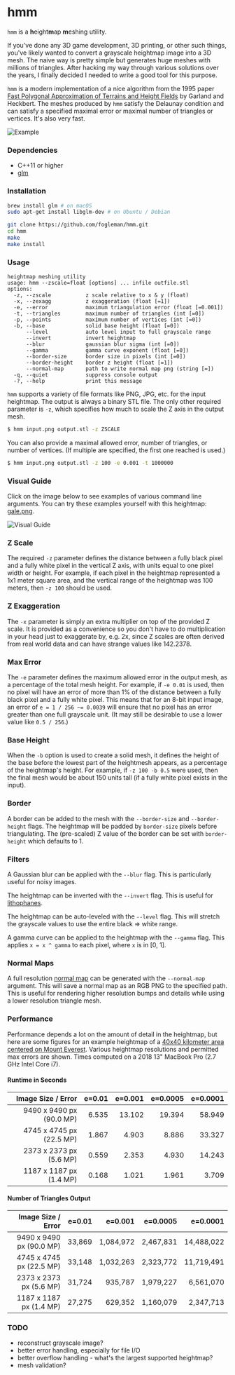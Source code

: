 # hmm

`hmm` is a <b>h</b>eight<b>m</b>ap <b>m</b>eshing utility.

If you've done any 3D game development, 3D printing, or other such things,
you've likely wanted to convert a grayscale heightmap image into a 3D mesh. The
naive way is pretty simple but generates huge meshes with millions of
triangles. After hacking my way through various solutions over the years, I
finally decided I needed to write a good tool for this purpose.

`hmm` is a modern implementation of a nice algorithm from the 1995 paper
[Fast Polygonal Approximation of Terrains and Height Fields](http://mgarland.org/files/papers/scape.pdf)
by Garland and Heckbert. The meshes produced by `hmm` satisfy the Delaunay
condition and can satisfy a specified maximal error or maximal number of
triangles or vertices. It's also very fast.

![Example](https://i.imgur.com/xLGcmWS.png)

### Dependencies

- C++11 or higher
- [glm](https://glm.g-truc.net/0.9.9/index.html)

### Installation

```bash
brew install glm # on macOS
sudo apt-get install libglm-dev # on Ubuntu / Debian

git clone https://github.com/fogleman/hmm.git
cd hmm
make
make install
```

### Usage

```
heightmap meshing utility
usage: hmm --zscale=float [options] ... infile outfile.stl
options:
  -z, --zscale           z scale relative to x & y (float)
  -x, --zexagg           z exaggeration (float [=1])
  -e, --error            maximum triangulation error (float [=0.001])
  -t, --triangles        maximum number of triangles (int [=0])
  -p, --points           maximum number of vertices (int [=0])
  -b, --base             solid base height (float [=0])
      --level            auto level input to full grayscale range
      --invert           invert heightmap
      --blur             gaussian blur sigma (int [=0])
      --gamma            gamma curve exponent (float [=0])
      --border-size      border size in pixels (int [=0])
      --border-height    border z height (float [=1])
      --normal-map       path to write normal map png (string [=])
  -q, --quiet            suppress console output
  -?, --help             print this message
```

`hmm` supports a variety of file formats like PNG, JPG, etc. for the input
heightmap. The output is always a binary STL file. The only other required
parameter is `-z`, which specifies how much to scale the Z axis in the output
mesh.

```bash
$ hmm input.png output.stl -z ZSCALE
```

You can also provide a maximal allowed error, number of triangles, or number of
vertices. (If multiple are specified, the first one reached is used.)

```bash
$ hmm input.png output.stl -z 100 -e 0.001 -t 1000000
```

### Visual Guide

Click on the image below to see examples of various command line arguments. You
can try these examples yourself with this heightmap: [gale.png](https://www.michaelfogleman.com/static/hmm/guide/gale.png).

![Visual Guide](https://www.michaelfogleman.com/static/hmm/guide/all.png)

### Z Scale

The required `-z` parameter defines the distance between a fully black pixel
and a fully white pixel in the vertical Z axis, with units equal to one pixel
width or height. For example, if each pixel in the heightmap represented a 1x1
meter square area, and the vertical range of the heightmap was 100 meters, then
`-z 100` should be used.

### Z Exaggeration

The `-x` parameter is simply an extra multiplier on top of the provided Z
scale. It is provided as a convenience so you don't have to do multiplication
in your head just to exaggerate by, e.g. 2x, since Z scales are often derived
from real world data and can have strange values like 142.2378.

### Max Error

The `-e` parameter defines the maximum allowed error in the output mesh, as a
percentage of the total mesh height. For example, if `-e 0.01` is used, then no
pixel will have an error of more than 1% of the distance between a fully black
pixel and a fully white pixel. This means that for an 8-bit input image, an
error of `e = 1 / 256 ~= 0.0039` will ensure that no pixel has an error greater
than one full grayscale unit. (It may still be desirable to use a lower value
like `0.5 / 256`.)

### Base Height

When the `-b` option is used to create a solid mesh, it defines the height of
the base before the lowest part of the heightmesh appears, as a percentage of
the heightmap's height. For example, if `-z 100 -b 0.5` were used, then the
final mesh would be about 150 units tall (if a fully white pixel exists in the
input).

### Border

A border can be added to the mesh with the `--border-size` and
`--border-height` flags. The heightmap will be padded by `border-size` pixels
before triangulating. The (pre-scaled) Z value of the border can be set with
`border-height` which defaults to 1.

### Filters

A Gaussian blur can be applied with the `--blur` flag. This is particularly
useful for noisy images.

The heightmap can be inverted with the `--invert` flag. This is useful for
[lithophanes](https://en.wikipedia.org/wiki/Lithophane).

The heightmap can be auto-leveled with the `--level` flag. This will stretch
the grayscale values to use the entire black => white range.

A gamma curve can be applied to the heightmap with the `--gamma` flag. This
applies `x = x ^ gamma` to each pixel, where `x` is in [0, 1].

### Normal Maps

A full resolution [normal map](https://en.wikipedia.org/wiki/Normal_mapping)
can be generated with the `--normal-map` argument. This will save a normal map
as an RGB PNG to the specified path. This is useful for rendering higher
resolution bumps and details while using a lower resolution triangle mesh.

### Performance

Performance depends a lot on the amount of detail in the heightmap, but here
are some figures for an example heightmap of a [40x40 kilometer area centered
on Mount Everest](https://i.imgur.com/1i9djJ0.jpg). Various heightmap
resolutions and permitted max errors are shown. Times computed on a 2018 13"
MacBook Pro (2.7 GHz Intel Core i7).

#### Runtime in Seconds

| Image Size / Error | e=0.01 | e=0.001 | e=0.0005 | e=0.0001 |
| ---: | ---: | ---: | ---: | ---: |
| 9490 x 9490 px (90.0 MP) | 6.535 | 13.102 | 19.394 | 58.949 |
| 4745 x 4745 px (22.5 MP) | 1.867 |  4.903 |  8.886 | 33.327 |
| 2373 x 2373 px  (5.6 MP) | 0.559 |  2.353 |  4.930 | 14.243 |
| 1187 x 1187 px  (1.4 MP) | 0.168 |  1.021 |  1.961 |  3.709 |

#### Number of Triangles Output

| Image Size / Error | e=0.01 | e=0.001 | e=0.0005 | e=0.0001 |
| ---: | ---: | ---: | ---: | ---: |
| 9490 x 9490 px (90.0 MP) | 33,869 | 1,084,972 | 2,467,831 | 14,488,022 |
| 4745 x 4745 px (22.5 MP) | 33,148 | 1,032,263 | 2,323,772 | 11,719,491 |
| 2373 x 2373 px  (5.6 MP) | 31,724 |   935,787 | 1,979,227 |  6,561,070 |
| 1187 x 1187 px  (1.4 MP) | 27,275 |   629,352 | 1,160,079 |  2,347,713 |

### TODO

- reconstruct grayscale image?
- better error handling, especially for file I/O
- better overflow handling - what's the largest supported heightmap?
- mesh validation?
